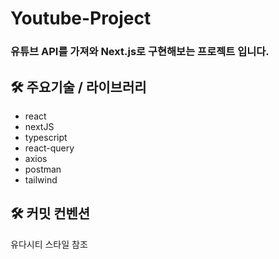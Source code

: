 # Youtube-Project

### **유튜브 API를 가져와 Next.js로 구현해보는 프로젝트 입니다.**

## 🛠️ 주요기술 / 라이브러리

- react
- nextJS
- typescript
- react-query
- axios
- postman
- tailwind

## 🛠️ 커밋 컨벤션

유다시티 스타일 참조
